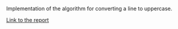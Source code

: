 Implementation of the algorithm for converting a line to uppercase.

[Link to the report](https://wrench.edu.swampbuds.me/result/f67fdf55-75d1-4fa6-9875-100b4cc880ac)
